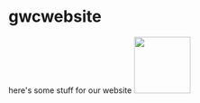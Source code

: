 # gwcwebsite
here's some stuff for our website
<img src="http://cliparting.com/wp-content/uploads/2016/06/Thumbs-up-thumb-up-clip-art-clipart-2-clipartix.jpg" width="100">
